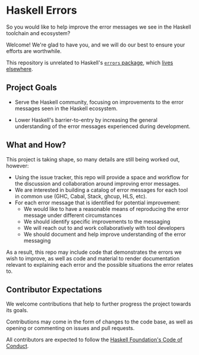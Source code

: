 # Haskell Errors

So you would like to help improve the error messages we see in the Haskell toolchain and ecosystem?

Welcome! We're glad to have you, and we will do our best to ensure your efforts are worthwhile.

This repository is unrelated to Haskell's [`errors` package](https://hackage.haskell.org/package/errors), which [lives elsewhere](https://github.com/Gabriel439/Haskell-Errors-Library).
## Project Goals

* Serve the Haskell community, focusing on improvements to the error messages seen in the Haskell ecosystem.

* Lower Haskell's barrier-to-entry by increasing the general understanding of the error messages experienced during development.


## What and How?

This project is taking shape, so many details are still being worked out, however:

* Using the issue tracker, this repo will provide a space and workflow for the discussion and collaboration around improving error messages.
* We are interested in building a catalog of error messages for each tool in common use (GHC, Cabal, Stack, ghcup, HLS, etc).
* For each error message that is identified for potential improvement:
  * We would like to have a reasonable means of reproducing the error message under different circumstances
  * We should identify specific improvements to the messaging
  * We will reach out to and work collaboratively with tool developers
  * We should document and help improve understanding of the error messaging

As a result, this repo may include code that demonstrates the errors we wish to improve, as well as code and material to render documentation relevant to explaining each error and the possible situations the error relates to.


## Contributor Expectations

We welcome contributions that help to further progress the project towards its goals.

Contributions may come in the form of changes to the code base, as well as opening or commenting on issues and pull requests.

All contributors are expected to follow the [Haskell Foundation's Code of Conduct](https://haskell.foundation/guidelines-for-respectful-communication/).
